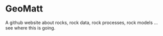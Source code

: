 # GeoMatt
A github website about rocks, rock data, rock processes, rock models ... see where this is going.
